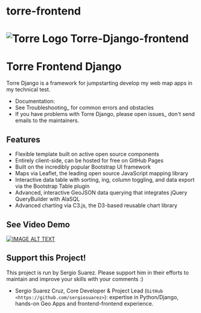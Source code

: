 # torre-frontend

# ![Torre Logo](https://cdn2.hubspot.net/hubfs/5943984/torre%20lime.png) Torre-Django-frontend
Torre Frontend Django
===================

Torre Django is a framework for jumpstarting develop my web map apps in my technical test.

* Documentation: 
* See Troubleshooting_ for common errors and obstacles
* If you have problems with Torre Django, please open issues_ don't send emails to the maintainers.

Features
---------

* Flexible template built on active open source components
* Entirely client-side, can be hosted for free on GitHub Pages
* Built on the incredibly popular Bootstrap UI framework
* Maps via Leaflet, the leading open source JavaScript mapping library
* Interactive data table with sorting, ing, column toggling, and data export via the Bootstrap Table plugin
* Advanced, interactive GeoJSON data querying that integrates jQuery QueryBuilder with AlaSQL
* Advanced charting via C3.js, the D3-based reusable chart library

See Video Demo
-----------
[![IMAGE ALT TEXT](http://img.youtube.com/vi/d0w0KBhIJF0/0.jpg)](https://youtu.be/d0w0KBhIJF0 "Video Title")


Support this Project!
----------------------

This project is run by Sergio Suarez. Please support him in their efforts to maintain and improve your skills with your comments :)

* Sergio Suarez Cruz, Core Developer & Project Lead (`GitHub <https://github.com/sergiosuarez>`): expertise in Python/Django, hands-on Geo Apps and frontend-frontend experience.